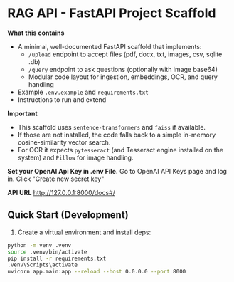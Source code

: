 # RAG API - FastAPI Project Scaffold

**What this contains**
- A minimal, well-documented FastAPI scaffold that implements:
  - `/upload` endpoint to accept files (pdf, docx, txt, images, csv, sqlite .db)
  - `/query` endpoint to ask questions (optionally with image base64)
  - Modular code layout for ingestion, embeddings, OCR, and query handling
- Example `.env.example` and `requirements.txt`
- Instructions to run and extend

**Important**
- This scaffold uses `sentence-transformers` and `faiss` if available.
- If those are not installed, the code falls back to a simple in-memory cosine-similarity vector search.
- For OCR it expects `pytesseract` (and Tesseract engine installed on the system) and `Pillow` for image handling.

**Set your OpenAI Api Key in .env File.**
	Go to OpenAI API Keys page and log in.
    Click "Create new secret key"
	
**API URL**
	http://127.0.0.1:8000/docs#/
	
## Quick Start (Development)

1. Create a virtual environment and install deps:
```bash
python -m venv .venv
source .venv/bin/activate
pip install -r requirements.txt
.venv\Scripts\activate
uvicorn app.main:app --reload --host 0.0.0.0 --port 8000


